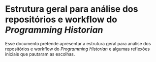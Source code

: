# Estrutura geral para análise dos repositórios e workflow do *Programming Historian*

Esse documento pretende apresentar a estrutura geral para análise dos repositórios e workflow do *Programming Historian* e algumas reflexões iniciais que pautaram as escolhas.